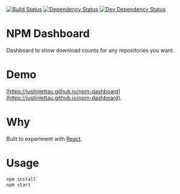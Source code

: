 [![Build Status](https://travis-ci.org/justinlettau/npm-dashboard.svg?branch=master)](https://travis-ci.org/justinlettau/npm-dashboard)
[![Dependency Status](https://david-dm.org/justinlettau/npm-dashboard.svg)](https://david-dm.org/justinlettau/npm-dashboard)
[![Dev Dependency Status](https://david-dm.org/justinlettau/npm-dashboard/dev-status.svg)](https://david-dm.org/justinlettau/npm-dashboard?type=dev)

# NPM Dashboard
Dashboard to show download counts for any repositories you want.

# Demo
[https://justinlettau.github.io/npm-dashboard](https://justinlettau.github.io/npm-dashboard).

# Why
Built to experiment with [React](https://reactjs.org/).

# Usage
```bash
npm install
npm start
```
